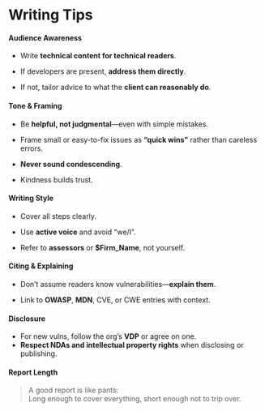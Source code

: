 # Writing Tips

#### Audience Awareness

- Write **technical content for technical readers**.
    
- If developers are present, **address them directly**.
    
- If not, tailor advice to what the **client can reasonably do**.
    
#### Tone & Framing

- Be **helpful, not judgmental**—even with simple mistakes.

- Frame small or easy-to-fix issues as **“quick wins”** rather than careless errors.
	
- **Never sound condescending**.
    
- Kindness builds trust.
    
#### Writing Style

- Cover all steps clearly.
    
- Use **active voice** and avoid “we/I”.
    
- Refer to **assessors** or **$Firm_Name**, not yourself.
    
#### Citing & Explaining

- Don’t assume readers know vulnerabilities—**explain them**.
    
- Link to **OWASP**, **MDN**, CVE, or CWE entries with context.
    
#### Disclosure

- For new vulns, follow the org’s **VDP** or agree on one.
- **Respect NDAs and intellectual property rights** when disclosing or publishing.
    
#### Report Length

> A good report is like pants:  
> Long enough to cover everything, short enough not to trip over.